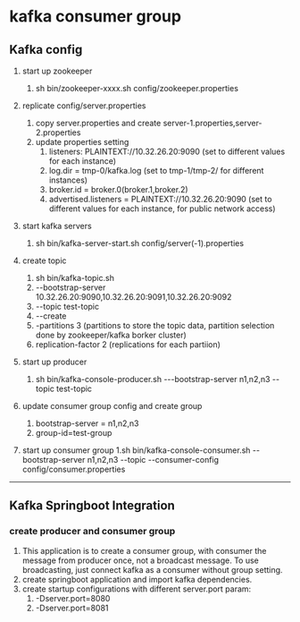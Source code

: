 # kafka consumer group 
## Kafka config

1. start up zookeeper
    1. sh bin/zookeeper-xxxx.sh config/zookeeper.properties
    
2. replicate config/server.properties 
    1. copy server.properties and create server-1.properties,server-2.properties
    2. update properties setting
        1. listeners: PLAINTEXT://10.32.26.20:9090 (set to different values for each instance)
        2. log.dir = tmp-0/kafka.log (set to tmp-1/tmp-2/ for different instances)
        3. broker.id = broker.0(broker.1,broker.2)
        4. advertised.listeners = PLAINTEXT://10.32.26.20:9090 (set to different values for each instance, for public network access)
3. start kafka servers
    1. sh bin/kafka-server-start.sh config/server(-1).properties 
4. create topic 
    1. sh bin/kafka-topic.sh
    2. --bootstrap-server 10.32.26.20:9090,10.32.26.20:9091,10.32.26.20:9092 
    3. --topic test-topic
    4. --create
    5. -partitions 3 (partitions to store the topic data, partition selection done by zookeeper/kafka borker cluster)
    6. replication-factor 2 (replications for each partiion)
5. start up producer
    1. sh bin/kafka-console-producer.sh ---bootstrap-server n1,n2,n3 --topic test-topic

6. update consumer group config and create group
    1. bootstrap-server = n1,n2,n3
    2. group-id=test-group
7. start up consumer group 
    1.sh bin/kafka-console-consumer.sh --bootstrap-server n1,n2,n3 --topic --consumer-config config/consumer.properties

--------------
## Kafka Springboot Integration
### create producer and consumer group    
1. This application is to create a consumer group, with consumer the message from producer once, not a broadcast message. 
To use broadcasting, just connect kafka as a consumer without group setting.
8. create springboot application and import kafka dependencies.
9. create startup configurations with different server.port param:
    1. -Dserver.port=8080
    2. -Dserver.port=8081
    